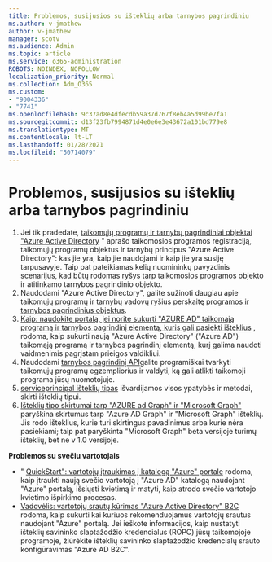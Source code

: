 ```yaml
---
title: Problemos, susijusios su išteklių arba tarnybos pagrindiniu
ms.author: v-jmathew
author: v-jmathew
manager: scotv
ms.audience: Admin
ms.topic: article
ms.service: o365-administration
ROBOTS: NOINDEX, NOFOLLOW
localization_priority: Normal
ms.collection: Adm_O365
ms.custom:
- "9004336"
- "7741"
ms.openlocfilehash: 9c37ad8e4dfecdb59a37d767f8eb4a5d99be7fa1
ms.sourcegitcommit: d13f23fb7994871d4e0e6e3e43672a101bd779e8
ms.translationtype: MT
ms.contentlocale: lt-LT
ms.lasthandoff: 01/28/2021
ms.locfileid: "50714079"
---
```

# <a name="issues-with-a-resource-or-service-principal"></a>Problemos, susijusios su išteklių arba tarnybos pagrindiniu

1. Jei tik pradedate, [taikomųjų programų ir tarnybų pagrindiniai objektai "Azure Active Directory](https://docs.microsoft.com/azure/active-directory/develop/app-objects-and-service-principals) " aprašo taikomosios programos registraciją, taikomųjų programų objektus ir tarnybų principus "Azure Active Directory": kas jie yra, kaip jie naudojami ir kaip jie yra susiję tarpusavyje. Taip pat pateikiamas kelių nuomininkų pavyzdinis scenarijus, kad būtų rodomas ryšys tarp taikomosios programos objekto ir atitinkamo tarnybos pagrindinio objekto.
2. Naudodami "Azure Active Directory", galite sužinoti daugiau apie taikomųjų programų ir tarnybų vadovų ryšius perskaitę [programos ir tarnybos pagrindinius objektus](https://docs.microsoft.com/azure/active-directory/develop/app-objects-and-service-principals).
3. [Kaip: naudokite portalą, jei norite sukurti "AZURE AD" taikomąją programą ir tarnybos pagrindinį elementą, kuris gali pasiekti išteklius](https://docs.microsoft.com/azure/active-directory/develop/howto-create-service-principal-portal) , rodoma, kaip sukurti naują "Azure Active Directory" ("Azure AD") taikomąją programą ir tarnybos pagrindinį elementą, kurį galima naudoti vaidmenimis pagrįstam prieigos valdikliui.
4. Naudodami [tarnybos pagrindinį API](https://docs.microsoft.com/graph/api/resources/serviceprincipal)galite programiškai tvarkyti taikomųjų programų egzempliorius ir valdyti, ką gali atlikti taikomoji programa jūsų nuomotojuje.
5. [serviceprincipal išteklių tipas](https://docs.microsoft.com/graph/api/resources/serviceprincipal) išvardijamos visos ypatybės ir metodai, skirti išteklių tipui.
6. [Išteklių tipo skirtumai tarp "AZURE ad Graph" ir "Microsoft Graph"](https://docs.microsoft.com/graph/migrate-azure-ad-graph-resource-differences) paryškina skirtumus tarp "Azure AD Graph" ir "Microsoft Graph" išteklių. Jis rodo išteklius, kurie turi skirtingus pavadinimus arba kurie nėra pasiekiami; taip pat paryškinta "Microsoft Graph" beta versijoje turimų išteklių, bet ne v 1.0 versijoje.

**Problemos su svečiu vartotojais**

- " [QuickStart": vartotojų įtraukimas į katalogą "Azure" portale](https://docs.microsoft.com/azure/active-directory/external-identities/b2b-quickstart-add-guest-users-portal#prerequisites) rodoma, kaip įtraukti naują svečio vartotoją į "Azure AD" katalogą naudojant "Azure" portalą, išsiųsti kvietimą ir matyti, kaip atrodo svečio vartotojo kvietimo išpirkimo procesas.
- [Vadovėlis: vartotojų srautų kūrimas "Azure Active Directory" B2C](https://docs.microsoft.com/azure/active-directory-b2c/tutorial-create-user-flows) rodoma, kaip sukurti kai kuriuos rekomenduojamus vartotojų srautus naudojant "Azure" portalą. Jei ieškote informacijos, kaip nustatyti išteklių savininko slaptažodžio kredencialus (ROPC) jūsų taikomojoje programoje, žiūrėkite išteklių savininko slaptažodžio kredencialų srauto konfigūravimas "Azure AD B2C".
